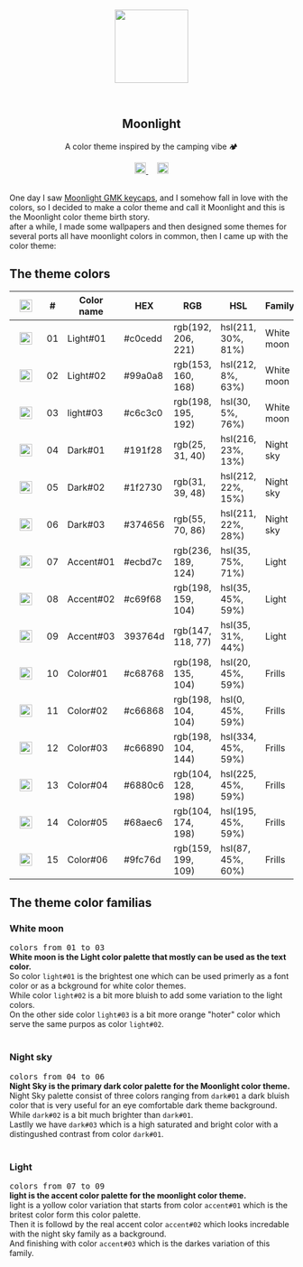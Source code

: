 <br>
<p align="center">
    <img src="https://i.imgur.com/WxkW0lI.png" width = 130rem/>
</p>
<br>
<h2 align="center"> <b>Moonlight</b> </h2>
<p align="center">A color theme inspired by the camping vibe 🏕</p>
<div align="center">
<a href="https://twitter.com/ColorMoonlight">
<img  src="https://i.imgur.com/8ITOrFV.png" width = 20rem />
</a> &nbsp&nbsp&nbsp
<a href="https://moonlight.nicepage.io">
<img  src="https://i.imgur.com/TGt9Aop.png" width = 20rem />
</a>
</div>
<br>
<p >
One day I saw <a href="https://kbdfans.com/products/ic-gmk-moonlight">Moonlight GMK keycaps</a>, and I somehow fall in love with the colors, so I decided to make a color theme and call it Moonlight and this is the Moonlight color theme birth story.<br>
after a while, I made some wallpapers and then designed some themes for several ports all have moonlight colors in common, then I came up with the color theme:
<br>
</p>
<!-- <img  src="https://i.imgur.com/V3XZCDS.png" width = 100% /> -->
<h2>The theme colors</h2>
<div align=center>
<table>
<thead>
<tr class="table100-head" width="100%" >
<th class="column1"><img src="https://i.imgur.com/msQffZ3.png" width="22px"  style="padding: 10px;"></th>
<th class="column1">#</th>
<th class="column1">Color name</th>
<th class="column2">HEX</th>
<th class="column3">RGB</th>
<th class="column4">HSL</th>
<th class="column5">Family</th>
</tr>
</thead>
<tbody>

<tr>
<td class="column1"><img src="https://i.imgur.com/2bF5ug6.png" width="22px"  style="padding: 10px;"></td>
<td class="column1">01</td>
<td class="column1">Light#01</td>
<td class="column2">#c0cedd</td>
<td class="column3">rgb(192, 206, 221)</td>
<td class="column4">hsl(211, 30%, 81%)</td>
<td class="column5">White moon</td>
</tr>
<tr>
<td class="column1"><img src="https://i.imgur.com/z0W2XMH.png" width="22px"  style="padding: 10px;"></td>
<td class="column1">02</td>
<td class="column1">Light#02</td>
<td class="column2">#99a0a8</td>
<td class="column3">rgb(153, 160, 168)</td>
<td class="column4">hsl(212, 8%, 63%)</td>
<td class="column5">White moon</td>
</tr>
<tr>
<td class="column1"><img src="https://i.imgur.com/Twx341h.png" width="22px"  style="padding: 10px;"></td>
<td class="column1">03</td>
<td class="column1">light#03</td>
<td class="column2">#c6c3c0</td>
<td class="column3">rgb(198, 195, 192)</td>
<td class="column4">hsl(30, 5%, 76%)</td>
<td class="column5">White moon</td>
</tr>
<tr>
<td class="column1"><img src="https://i.imgur.com/8ewKu6L.png" width="22px"  style="padding: 10px;"></td>
<td class="column1">04</td>
<td class="column1">Dark#01</td>
<td class="column2">#191f28</td>
<td class="column3">rgb(25, 31, 40)</td>
<td class="column4">hsl(216, 23%, 13%)</td>
<td class="column5">Night sky</td>

</tr>
<tr>
<td class="column1"><img src="https://i.imgur.com/Qm4ACUe.png" width="22px"  style="padding: 10px;"></td>
<td class="column1">05</td>
<td class="column1">Dark#02</td>
<td class="column2">#1f2730</td>
<td class="column3">rgb(31, 39, 48)</td>
<td class="column4">hsl(212, 22%, 15%)</td>
<td class="column5">Night sky</td>
</tr>
<tr>
<td class="column1"><img src="https://i.imgur.com/sDOQZsK.png" width="22px"  style="padding: 10px;"></td>
<td class="column1">06</td>
<td class="column1">Dark#03</td>
<td class="column2">#374656</td>
<td class="column3">rgb(55, 70, 86)</td>
<td class="column4">hsl(211, 22%, 28%)</td>
<td class="column5">Night sky</td>
</tr>
<tr>
<td class="column1"><img src="https://i.imgur.com/31VQs7M.png" width="22px"  style="padding: 10px;"></td>
<td class="column1">07</td>
<td class="column1">Accent#01</td>
<td class="column2">#ecbd7c</td>
<td class="column3">rgb(236, 189, 124)</td>
<td class="column4">hsl(35, 75%, 71%)</td>
<td class="column5">Light</td>

</tr>
<tr>
<td class="column1"><img src="https://i.imgur.com/5829KFR.png" width="22px"  style="padding: 10px;"></td>
<td class="column1">08</td>
<td class="column1">Accent#02</td>
<td class="column2">#c69f68</td>
<td class="column3">rgb(198, 159, 104)</td>
<td class="column4">hsl(35, 45%, 59%)</td>
<td class="column5">Light</td>

</tr>
<tr>
<td class="column1"><img src="https://i.imgur.com/fSAUHeb.png" width="22px"  style="padding: 10px;"></td>
<td class="column1">09</td>
<td class="column1">Accent#03</td>
<td class="column2">393764d</td>
<td class="column3">rgb(147, 118, 77)</td>
<td class="column4">hsl(35, 31%, 44%)</td>
<td class="column5">Light</td>

</tr>
<tr>
<td class="column1"><img src="https://i.imgur.com/ObXYagt.png" width="22px"  style="padding: 10px;"></td>
<td class="column1">10</td>
<td class="column1">Color#01</td>
<td class="column2">#c68768</td>
<td class="column3">rgb(198, 135, 104)</td>
<td class="column4">hsl(20, 45%, 59%)</td>
<td class="column5">Frills</td>

</tr>
<tr>
<td class="column1"><img src="https://i.imgur.com/KOOqqmH.png" width="22px"  style="padding: 10px;"></td>
<td class="column1">11</td>
<td class="column1">Color#02</td>
<td class="column2">#c66868</td>
<td class="column3">rgb(198, 104, 104)</td>
<td class="column4">hsl(0, 45%, 59%)</td>
<td class="column5">Frills</td>

</tr>
<tr>
<td class="column1"><img src="https://i.imgur.com/HbmgcUc.png" width="22px"  style="padding: 10px;"></td>
<td class="column1">12</td>
<td class="column1">Color#03</td>
<td class="column2">#c66890</td>
<td class="column3">rgb(198, 104, 144)</td>
<td class="column4">hsl(334, 45%, 59%)</td>
<td class="column5">Frills</td>

</tr>
<tr>
<td class="column1"><img src="https://i.imgur.com/MHUboCJ.png" width="22px"  style="padding: 10px;"></td>
<td class="column1">13</td>
<td class="column1">Color#04</td>
<td class="column2">#6880c6</td>
<td class="column3">rgb(104, 128, 198)</td>
<td class="column4">hsl(225, 45%, 59%)</td>
<td class="column5">Frills</td>

</tr>
<tr>
<td class="column1"><img src="https://i.imgur.com/yo3Np9o.png" width="22px"  style="padding: 10px;"></td>
<td class="column1">14</td>
<td class="column1">Color#05</td>
<td class="column2">#68aec6</td>
<td class="column3">rgb(104, 174, 198)</td>
<td class="column4">hsl(195, 45%, 59%)</td>
<td class="column5">Frills</td>
</tr>

<tr>
<td class="column1"><img src="https://i.imgur.com/rvqHrxn.png" width="22px"  style="padding: 10px;"></td>
<td class="column1">15</td>
<td class="column1">Color#06</td>
<td class="column2">#9fc76d</td>
<td class="column3">rgb(159, 199, 109)</td>
<td class="column4">hsl(87, 45%, 60%)</td>
<td class="column5">Frills</td>
</tr>
</tbody>
</table>
</div>
<h2>The theme color familias</h2>

<h3>White moon</h3>
<div>
<kbd>colors from 01 to 03</kbd>
</div>
<div>
<strong>White moon is the Light color palette that mostly can be used as the text color.</strong><br>
 So color <code>light#01</code> is the brightest one which can be used primerly as a font color or as a bckground for white color themes.<br>
 While color <code>light#02</code> is a bit more bluish to add some variation to the light colors.<br> 
 On the other side color <code>light#03</code> is a bit more orange "hoter" color which serve the same purpos as color <code>light#02</code>.
</div>

<br>
<h3>Night sky</h3>
<div>
<kbd>colors from 04 to 06</kbd>
</div>
<div>
<strong>Night Sky is the primary dark color palette for the Moonlight color theme.</strong><br>
Night Sky palette consist of three colors ranging from <code>dark#01</code> a dark bluish color that is very useful for an eye comfortable dark theme background. <br>
While <code>dark#02</code> is a bit much brighter than <code>dark#01</code>.<br>
Lastlly we have <code>dark#03</code> which is a high saturated and bright color with a distingushed contrast from color <code>dark#01</code>.
</div>

<br>
<h3>Light</h3>
<div>
<kbd>colors from 07 to 09</kbd>
</div>
<div>
<strong>light is the accent color palette for the moonlight color theme.</strong><br>
light is a yollow color variation that starts from color <code>accent#01</code> which is the britest color form this color palette. <br> 
Then it is followd by the real accent color <code>accent#02</code> which looks incredable with the night sky family as a background.<br>
And finishing with color <code>accent#03</code> which is the darkes variation of this family.
</div>